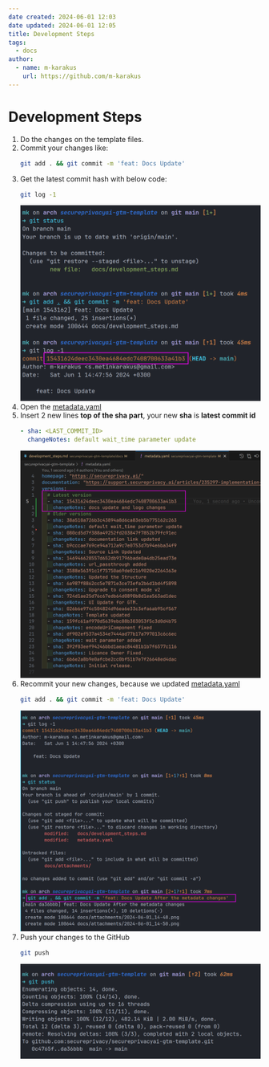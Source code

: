 ```yaml
---
date created: 2024-06-01 12:03
date updated: 2024-06-01 12:05
title: Development Steps
tags:
  - docs
author:
  - name: m-karakus
    url: https://github.com/m-karakus
---
```


# Development Steps

1. Do the changes on the template files.  
2. Commit your changes like:  
    ```bash
    git add . && git commit -m 'feat: Docs Update'
    ```
3. Get the latest commit hash with below code:  
    ```bash
    git log -1
    ```  
    ![image](./attachments/2024-06-01_14-48.png)  
4. Open the [metadata.yaml](../metadata.yaml)  
5. Insert 2 new lines __top of the sha part__, your new **sha** is **latest commit id**  
    ```yml
    - sha: <LAST_COMMIT_ID>
      changeNotes: default wait_time parameter update
    ```  
    ![image](./attachments/2024-06-01_14-50.png)  
6. Recommit your new changes, because we updated [metadata.yaml](../metadata.yaml)  
    ```bash
    git add . && git commit -m 'feat: Docs Update'
    ```  
    ![image](./attachments/2024-06-01_14-54.png)  
7. Push your changes to the GitHub  
   ```bash
   git push
   ```  
   ![image](./attachments/2024-06-01_14-54_1.png)  

